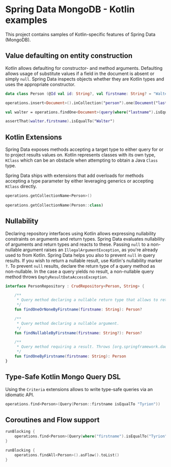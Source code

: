 # Spring Data MongoDB - Kotlin examples

This project contains samples of Kotlin-specific features of Spring Data (MongoDB).

## Value defaulting on entity construction

Kotlin allows defaulting for constructor- and method arguments. 
Defaulting allows usage of substitute values if a field in the document is absent or simply `null`. 
Spring Data inspects objects whether they are Kotlin types and uses the appropriate constructor.

```kotlin
data class Person (@Id val id: String?, val firstname: String? = "Walter", val lastname: String)

operations.insert<Document>().inCollection("person").one(Document("lastname", "White"))

val walter = operations.findOne<Document>(query(where("lastname").isEqualTo("White")), "person")

assertThat(walter.firstname).isEqualTo("Walter")
```

## Kotlin Extensions

Spring Data exposes methods accepting a target type to either query for or to project results values on. 
Kotlin represents classes with its own type, `KClass` which can be an obstacle when attempting to obtain a Java `Class` type.

Spring Data ships with extensions that add overloads for methods accepting a type parameter by either leveraging generics or accepting `KClass` directly.

```kotlin
operations.getCollectionName<Person>()
 
operations.getCollectionName(Person::class)
```

## Nullability

Declaring repository interfaces using Kotlin allows expressing nullability constraints on arguments and return types. Spring Data evaluates nullability of arguments and return types and reacts to these. Passing `null` to a non-nullable argument raises an `IllegalArgumentException`, as you're already used to from Kotlin. Spring Data helps you also to prevent `null` in query results. If you wish to return a nullable result, use Kotlin's nullability marker `?`. To prevent `null` results, declare the return type of a query method as non-nullable. In the case a query yields no result, a non-nullable query method throws `EmptyResultDataAccessException`.  

```kotlin
interface PersonRepository : CrudRepository<Person, String> {

	/**
	 * Query method declaring a nullable return type that allows to return null values.
	 */
	fun findOneOrNoneByFirstname(firstname: String): Person?

	/**
	 * Query method declaring a nullable argument.
	 */
	fun findNullableByFirstname(firstname: String?): Person?

	/**
	 * Query method requiring a result. Throws [org.springframework.dao.EmptyResultDataAccessException] if no result is found.
	 */
	fun findOneByFirstname(firstname: String): Person
}
```

## Type-Safe Kotlin Mongo Query DSL

Using the `Criteria` extensions allows to write type-safe queries via an idiomatic API.

```kotlin
operations.find<Person>(Query(Person::firstname isEqualTo "Tyrion"))
```

## Coroutines and Flow support

```kotlin
runBlocking {
	operations.find<Person>(Query(where("firstname").isEqualTo("Tyrion"))).awaitSingle()
}
```

```kotlin
runBlocking {
	operations.findAll<Person>().asFlow().toList()
}
```
